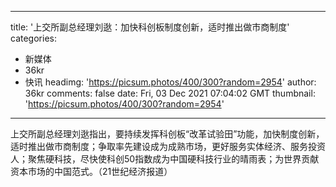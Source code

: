 
---
title: '上交所副总经理刘逖：加快科创板制度创新，适时推出做市商制度'
categories: 
 - 新媒体
 - 36kr
 - 快讯
headimg: 'https://picsum.photos/400/300?random=2954'
author: 36kr
comments: false
date: Fri, 03 Dec 2021 07:04:02 GMT
thumbnail: 'https://picsum.photos/400/300?random=2954'
---

<div>   
上交所副总经理刘逖指出，要持续发挥科创板“改革试验田”功能，加快制度创新，适时推出做市商制度；争取率先建设成为成熟市场，更好服务实体经济、服务投资人；聚焦硬科技，尽快使科创50指数成为中国硬科技行业的晴雨表；为世界贡献资本市场的中国范式。（21世纪经济报道）  
</div>
            